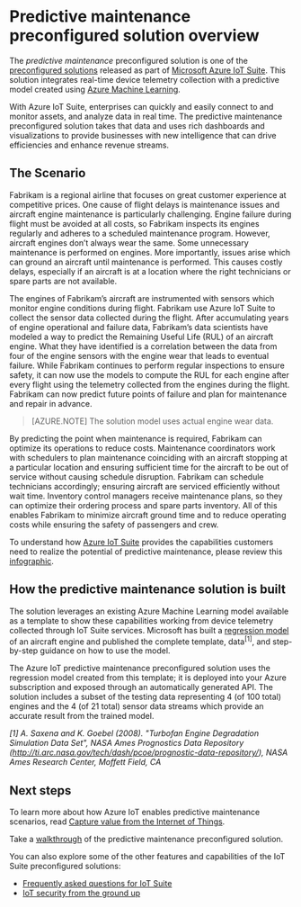 <properties
 pageTitle="Predictive maintenance preconfigured solution | Microsoft Azure"
 description="A description of the Azure IoT predictive maintenance preconfigured solution."
 services=""
 suite="iot-suite"
 documentationCenter=""
 authors="stevehob"
 manager="timlt"
 editor=""/>

<tags
 ms.service="iot-suite"
 ms.devlang="na"
 ms.topic="get-started-article"
 ms.tgt_pltfrm="na"
 ms.workload="na"
 ms.date="05/24/2016"
 ms.author="stevehob"/>

# Predictive maintenance preconfigured solution overview

The *predictive maintenance* preconfigured solution is one of the [preconfigured solutions][lnk_preconfigured_solutions] released as part of [Microsoft Azure IoT Suite][lnk_iot_suite]. This solution integrates real-time device telemetry collection with a predictive model created using [Azure Machine Learning][lnk_machine_learning].


With Azure IoT Suite, enterprises can quickly and easily connect to and monitor assets, and analyze data in real time. The predictive maintenance preconfigured solution takes that data and uses rich dashboards and visualizations to provide businesses with new intelligence that can drive efficiencies and enhance revenue streams.

## The Scenario

Fabrikam is a regional airline that focuses on great customer experience at competitive prices. One cause of flight delays is maintenance issues and aircraft engine maintenance is particularly challenging. Engine failure during flight must be avoided at all costs, so Fabrikam inspects its engines regularly and adheres to a scheduled maintenance program. However, aircraft engines don’t always wear the same. Some unnecessary maintenance is performed on engines. More importantly, issues arise which can ground an aircraft until maintenance is performed. This causes costly delays, especially if an aircraft is at a location where the right technicians or spare parts are not available.

The engines of Fabrikam’s aircraft are instrumented with sensors which monitor engine conditions during flight. Fabrikam use Azure IoT Suite to collect the sensor data collected during the flight. After accumulating years of engine operational and failure data, Fabrikam’s data scientists have modeled a way to predict the Remaining Useful Life (RUL) of an aircraft engine. What they have identified is a correlation between the data from four of the engine sensors with the engine wear that leads to eventual failure. While Fabrikam continues to perform regular inspections to ensure safety, it can now use the models to compute the RUL for each engine after every flight using the telemetry collected from the engines during the flight. Fabrikam can now predict future points of failure and plan for maintenance and repair in advance.

> [AZURE.NOTE] The solution model uses actual engine wear data.

By predicting the point when maintenance is required, Fabrikam can optimize its operations to reduce costs. Maintenance coordinators work with schedulers to plan maintenance coinciding with an aircraft stopping at a particular location and ensuring sufficient time for the aircraft to be out of service without causing schedule disruption. Fabrikam can schedule technicians accordingly; ensuring aircraft are serviced efficiently without wait time. Inventory control managers receive maintenance plans, so they can optimize their ordering process and spare parts inventory. All of this enables Fabrikam to minimize aircraft ground time and to reduce operating costs while ensuring the safety of passengers and crew.

To understand how [Azure IoT Suite][lnk_iot_suite] provides the capabilities customers need to realize the potential of predictive maintenance, please review this [infographic][lnk_infographic].

## How the predictive maintenance solution is built

The solution leverages an existing Azure Machine Learning model available as a template to show these capabilities working from device telemetry collected through IoT Suite services. Microsoft has built a [regression model][lnk_regression_model] of an aircraft engine and published the complete template, data<sup>\[1\]</sup>, and step-by-step guidance on how to use the model.

The Azure IoT predictive maintenance preconfigured solution uses the regression model created from this template; it is deployed into your Azure subscription and exposed through an automatically generated API. The solution includes a subset of the testing data representing 4 (of 100 total) engines and the 4 (of 21 total) sensor data streams which provide an accurate result from the trained model.

*\[1\] A. Saxena and K. Goebel (2008). "Turbofan Engine Degradation Simulation Data Set", NASA Ames Prognostics Data Repository (http://ti.arc.nasa.gov/tech/dash/pcoe/prognostic-data-repository/), NASA Ames Research Center, Moffett Field, CA*

## Next steps

To learn more about how Azure IoT enables predictive maintenance scenarios, read [Capture value from the Internet of Things][lnk_capture_value].

Take a [walkthrough][lnk-predictive-walkthrough] of the predictive maintenance preconfigured solution.

[lnk-predictive-walkthrough]: iot-suite-predictive-walkthrough.md
[lnk_preconfigured_solutions]: iot-suite-what-are-preconfigured-solutions.md
[lnk_iot_suite]: iot-suite-overview.md
[lnk_machine_learning]: https://azure.microsoft.com/services/machine-learning/
[lnk_infographic]: https://www.microsoft.com/server-cloud/predictivemaintenance/Index.html
[lnk_regression_model]: http://gallery.cortanaanalytics.com/Collection/Predictive-Maintenance-Template-3
[lnk_capture_value]: http://download.microsoft.com/download/0/7/D/07D394CE-185D-4B96-AC3C-9B61179F7080/Capture_value_from_the_Internet%20of%20Things_with_Predictive_Maintenance.PDF

You can also explore some of the other features and capabilities of the IoT Suite preconfigured solutions:

- [Frequently asked questions for IoT Suite][lnk-faq]
- [IoT security from the ground up][lnk-security-groundup]

[lnk-faq]: iot-suite-faq.md
[lnk-security-groundup]: securing-iot-ground-up.md